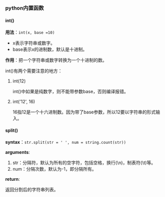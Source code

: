 ### python内置函数

#### int()

**用法**：`int(x, base =10)`

- x表示字符串或数字。
- base表示x的进制数，默认是十进制。

**作用**：把一个字符串或数字转换为一个十进制的数。

int()有两个需要注意的地方：

1. int(12)

   int()中如果是纯数字，则不能带参数base，否则编译报错。

2. int('12', 16)

   16指12是一个十六进制数。因为带了base参数，所以12要以字符串的形式输入。



#### split()

**syntax**：`str.split(str = ' ', num = string.count(str))`

**arguments**:

1. str：分隔符，默认为所有的空字符，包括空格，换行(\n)，制表符(\t)等。
2. num：分隔次数，默认为-1，即分隔所有。

**return**:

返回分割后的字符串列表。